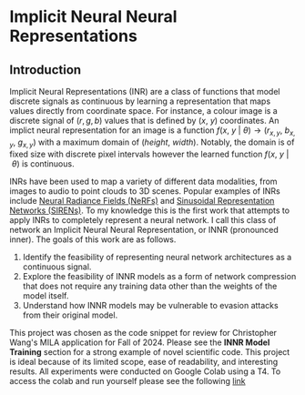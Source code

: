 # Implicit Neural Neural Representations

## Introduction

Implicit Neural Representations (INR) are a class of functions that model discrete signals as continuous by learning a representation that maps values directly from coordinate space. For instance, a colour image is a discrete signal of $(r, g, b)$ values that is defined by $(x,\ y)$ coordinates. An implict neural representation for an image is a function $f(x,\ y\ |\ \theta) → (r_{x, y},\ b_{x, y},\ g_{x, y})$ with a maximum domain of $(height,\ width)$. Notably, the domain is of fixed size with discrete pixel intervals however the learned function $f(x,\ y\ |\ \theta)$ is continuous.

INRs have been used to map a variety of different data modalities, from images to audio to point clouds to 3D scenes. Popular examples of INRs include [Neural Radiance Fields (NeRFs)](https://arxiv.org/abs/2003.08934) and [Sinusoidal Representation Networks (SIRENs)](https://arxiv.org/abs/2006.09661). To my knowledge this is the first work that attempts to apply INRs to completely represent a neural network. I call this class of network an Implicit Neural Neural Representation, or INNR (pronounced inner). The goals of this work are as follows.
1. Identify the feasibility of representing neural network architectures as a continuous signal.
2. Explore the feasibility of INNR models as a form of network compression that does not require any training data other than the weights of the model itself.
3. Understand how INNR models may be vulnerable to evasion attacks from their original model.

This project was chosen as the code snippet for review for Christopher Wang's MILA application for Fall of 2024. Please see the **INNR Model Training** section for a strong example of novel scientific code. This project is ideal because of its limited scope, ease of readability, and interesting results. All experiments were conducted on Google Colab using a T4. To access the colab and run yourself please see the following [link](https://colab.research.google.com/drive/1qec4bnKUIW9pAaAA3BfiNIocuZkt4A-w?usp=sharing)
